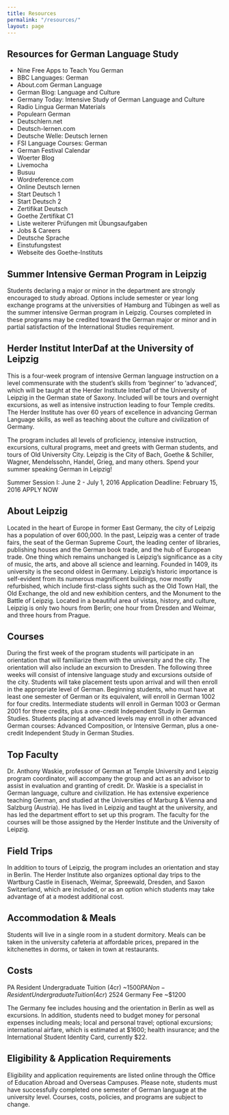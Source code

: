 ```yaml
---
title: Resources
permalink: "/resources/"
layout: page
---
```


## Resources for German Language Study

- Nine Free Apps to Teach You German
- BBC Languages: German
- About.com German Language
- German Blog: Language and Culture
- Germany Today: Intensive Study of German Language and Culture
- Radio Lingua German Materials
- Populearn German
- Deutschlern.net
- Deutsch-lernen.com
- Deutsche Welle: Deutsch lernen
- FSI Language Courses: German
- German Festival Calendar
- Woerter Blog
- Livemocha
- Busuu
- Wordreference.com
- Online Deutsch lernen
- Start Deutsch 1
- Start Deutsch 2
- Zertifikat Deutsch
- Goethe Zertifikat C1
- Liste weiterer Prüfungen mit Übungsaufgaben
- Jobs & Careers
- Deutsche Sprache
- Einstufungstest
- Webseite des Goethe-Instituts

## Summer Intensive German Program in Leipzig

Students declaring a major or minor in the department are strongly encouraged to study abroad. Options include semester or year long exchange programs at the universities of Hamburg and Tübingen as well as the summer intensive German program in Leipzig. Courses completed in these programs may be credited toward the German major or minor and in partial satisfaction of the International Studies requirement.

## Herder Institut InterDaf at the University of Leipzig

This is a four-week program of intensive German language instruction on a level commensurate with the student’s skills from ‘beginner’ to ‘advanced’, which will be taught at the Herder Institute InterDaf of the University of Leipzig in the German state of Saxony. Included will be tours and overnight excursions, as well as intensive instruction leading to four Temple credits. The Herder Institute has over 60 years of excellence in advancing German Language skills, as well as teaching about the culture and civilization of Germany.

The program includes all levels of proficiency, intensive instruction, excursions, cultural programs, meet and greets with German students, and tours of Old University City. Leipzig is the City of Bach, Goethe & Schiller, Wagner, Mendelssohn, Handel, Grieg, and many others. Spend your summer speaking German in Leipzig!

Summer Session I: June 2 - July 1, 2016
Application Deadline: February 15, 2016
APPLY NOW

## About Leipzig

Located in the heart of Europe in former East Germany, the city of Leipzig has a population of over 600,000. In the past, Leipzig was a center of trade fairs, the seat of the German Supreme Court, the leading center of libraries, publishing houses and the German book trade, and the hub of European trade. One thing which remains unchanged is Leipzig’s significance as a city of music, the arts, and above all science and learning. Founded in 1409, its university is the second oldest in Germany. Leipzig’s historic importance is self-evident from its numerous magnificent buildings, now mostly refurbished, which include first-class sights such as the Old Town Hall, the Old Exchange, the old and new exhibition centers, and the Monument to the Battle of Leipzig. Located in a beautiful area of vistas, history, and culture, Leipzig is only two hours from Berlin; one hour from Dresden and Weimar, and three hours from Prague.

## Courses

During the first week of the program students will participate in an orientation that will familiarize them with the university and the city. The orientation will also include an excursion to Dresden. The following three weeks will consist of intensive language study and excursions outside of the city. Students will take placement tests upon arrival and will then enroll in the appropriate level of German. Beginning students, who must have at least one semester of German or its equivalent, will enroll in German 1002 for four credits. Intermediate students will enroll in German 1003 or German 2001 for three credits, plus a one-credit Independent Study in German Studies. Students placing at advanced levels may enroll in other advanced German courses: Advanced Composition, or Intensive German, plus a one-credit Independent Study in German Studies.

## Top Faculty

Dr. Anthony Waskie, professor of German at Temple University and Leipzig program coordinator, will accompany the group and act as an advisor to assist in evaluation and granting of credit. Dr. Waskie is a specialist in German language, culture and civilization. He has extensive experience teaching German, and studied at the Universities of Marburg & Vienna and Salzburg (Austria). He has lived in Leipzig and taught at the university, and has led the department effort to set up this program. The faculty for the courses will be those assigned by the Herder Institute and the University of Leipzig.

## Field Trips

In addition to tours of Leipzig, the program includes an orientation and stay in Berlin. The Herder Institute also organizes optional day trips to the Wartburg Castle in Eisenach, Weimar, Spreewald, Dresden, and Saxon Switzerland, which are included, or as an option which students may take advantage of at a modest additional cost.

## Accommodation & Meals

Students will live in a single room in a student dormitory. Meals can be taken in the university cafeteria at affordable prices, prepared in the kitchenettes in dorms, or taken in town at restaurants.

## Costs

PA Resident Undergraduate Tuition (4cr) ~$1500
PA Non-Resident Undergraduate Tuition (4cr) ~$2524
Germany Fee ~$1200

The Germany fee includes housing and the orientation in Berlin as well as excursions. In addition, students need to budget money for personal expenses including meals; local and personal travel; optional excursions; international airfare, which is estimated at $1600; health insurance; and the International Student Identity Card, currently $22.

## Eligibility & Application Requirements

Eligibility and application requirements are listed online through the Office of Education Abroad and Overseas Campuses.  Please note, students must have successfully completed one semester of German language at the university level. Courses, costs, policies, and programs are subject to change.
